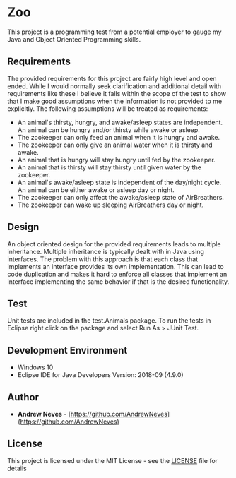 # Zoo

This project is a programming test from a potential employer to gauge my Java and Object Oriented Programming skills.

## Requirements

The provided requirements for this project are fairly high level and open ended. While I would normally seek clarification and additional detail with requirements like these I believe it falls within the scope of the test to show that I make good assumptions when the information is not provided to me explicitly. The following assumptions will be treated as requirements:

* An animal's thirsty, hungry, and awake/asleep states are independent. An animal can be hungry and/or thirsty while awake or asleep.
* The zookeeper can only feed an animal when it is hungry and awake.
* The zookeeper can only give an animal water when it is thirsty and awake.
* An animal that is hungry will stay hungry until fed by the zookeeper.
* An animal that is thirsty will stay thirsty until given water by the zookeeper.
* An animal's awake/asleep state is independent of the day/night cycle. An animal can be either awake or asleep day or night.
* The zookeeper can only affect the awake/asleep state of AirBreathers. 
* The zookeeper can wake up sleeping AirBreathers day or night.

## Design

An object oriented design for the provided requirements leads to multiple inheritance. Multiple inheritance is typically dealt with in Java using interfaces. The problem with this approach is that each class that implements an interface provides its own implementation. This can lead to code duplication and makes it hard to enforce all classes that implement an interface implementing the same behavior if that is the desired functionality.

## Test

Unit tests are included in the test.Animals package. To run the tests in Eclipse right click on the package and select Run As > JUnit Test.

## Development Environment

* Windows 10
* Eclipse IDE for Java Developers Version: 2018-09 (4.9.0)

## Author

* **Andrew Neves** - [https://github.com/AndrewNeves](https://github.com/AndrewNeves)


## License

This project is licensed under the MIT License - see the [LICENSE](LICENSE) file for details

